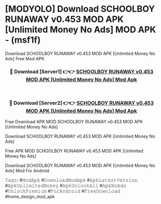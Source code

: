 # [MODYOLO] Download SCHOOLBOY RUNAWAY v0.453 MOD APK [Unlimited Money No Ads] MOD APK - (msf1f)
Download SCHOOLBOY RUNAWAY v0.453 MOD APK [Unlimited Money No Ads] Free Mod APK

<div align="center">
<h3>🔴 Download [Server1] 👉👉 <a href="https://apk-comot.site?title=SCHOOLBOY_RUNAWAY_v0.453_MOD_APK_[Unlimited_Money_No_Ads]">SCHOOLBOY RUNAWAY v0.453 MOD APK [Unlimited Money No Ads] Mod Apk</a></h3><br>

<h3>🔴 Download [Server2] 👉👉 <a href="https://apk-comot.site?title=SCHOOLBOY_RUNAWAY_v0.453_MOD_APK_[Unlimited_Money_No_Ads]">SCHOOLBOY RUNAWAY v0.453 MOD APK [Unlimited Money No Ads] Mod Apk</a></h3>
</div>


Free Download APK MOD SCHOOLBOY RUNAWAY v0.453 MOD APK [Unlimited Money No Ads]

Download SCHOOLBOY RUNAWAY v0.453 MOD APK [Unlimited Money No Ads] 

Free APK MOD SCHOOLBOY RUNAWAY v0.453 MOD APK [Unlimited Money No Ads] 

Download SCHOOLBOY RUNAWAY v0.453 MOD APK [Unlimited Money No Ads] Mod For Android

𝚃𝚊𝚐𝚜: #𝙼𝚘𝚍𝙰𝚙𝚔 #𝙳𝚘𝚠𝚗𝚕𝚘𝚊𝚍𝙼𝚘𝚍𝙰𝚙𝚔 #𝙰𝚙𝚔𝙻𝚊𝚝𝚎𝚜𝚝𝚅𝚎𝚛𝚜𝚒𝚘𝚗 #𝙰𝚙𝚔𝚄𝚗𝚕𝚒𝚖𝚒𝚝𝚎𝚍𝙼𝚘𝚗𝚎𝚢 #𝙰𝚙𝚔𝚄𝚗𝚕𝚘𝚌𝚔𝙰𝚕𝚕 #𝙰𝚙𝚔𝙽𝚘𝙰𝚍𝚜 #𝚄𝚗𝚕𝚘𝚌𝚔𝙿𝚛𝚎𝚖𝚒𝚞𝚖 #𝙵𝚘𝚛𝙰𝚗𝚍𝚛𝚘𝚒𝚍 #𝙵𝚛𝚎𝚎𝙳𝚘𝚠𝚗𝚕𝚘𝚊𝚍 #home_design_mod_apk
